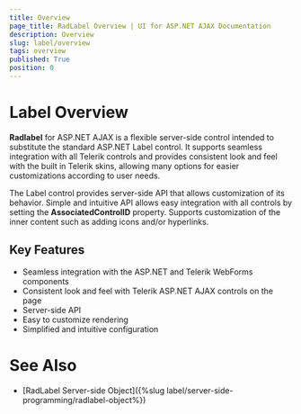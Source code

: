 ```yaml
---
title: Overview
page_title: RadLabel Overview | UI for ASP.NET AJAX Documentation
description: Overview
slug: label/overview
tags: overview
published: True
position: 0
---
```


# Label Overview


**Radlabel** for ASP.NET AJAX is a flexible server-side control intended to substitute the standard ASP.NET Label control. It supports seamless integration with all Telerik controls and provides consistent look and feel with the built in Telerik skins, allowing many options for easier customizations according to user needs.

The Label control provides server-side API that allows customization of its behavior. Simple and intuitive API allows easy integration with all controls by setting the **AssociatedControlID** property. Supports customization of the inner content such as adding icons and/or hyperlinks.


## Key Features

* Seamless integration with the ASP.NET and Telerik WebForms components
* Consistent look and feel with Telerik ASP.NET AJAX controls on the page
* Server-side API
* Easy to customize rendering
* Simplified and intuitive configuration


# See Also

 * [RadLabel Server-side Object]({%slug label/server-side-programming/radlabel-object%})

